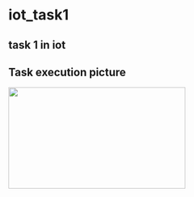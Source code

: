 # iot_task1
## task 1 in iot
## Task execution picture


<div>
<img src="https://user-images.githubusercontent.com/108167855/182538936-6232900d-3182-4b99-9d7f-2f6c1d29c30a.png" width="350" height="200">
</div>
